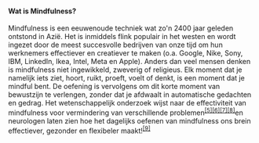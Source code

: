 #### Wat is Mindfulness?
Mindfulness is een eeuwenoude techniek wat zo'n 2400 jaar geleden ontstond in Azië. Het is inmiddels flink populair in het westen en wordt ingezet door de meest succesvolle bedrijven van onze tijd om hun werknemers effectiever en creatiever te maken (o.a. Google, Nike, Sony, IBM, LinkedIn, Ikea, Intel, Meta en Apple). Anders dan veel mensen denken is mindfulness niet ingewikkeld, zweverig of religieus. Elk moment dat je namelijk iets ziet, hoort, ruikt, proeft, voelt of denkt, is een moment dat je mindful bent. De oefening is vervolgens om dit korte moment van bewustzijn te verlengen, zonder dat je afdwaalt in automatische gedachten en gedrag. Het wetenschappelijk onderzoek wijst naar de effectiviteit van mindfulness voor vermindering van verschillende problemen<sup class="footnote-ref"><a href="#bassie5" id="adriaan5">[5]</a></sup><sup class="footnote-ref"><a href="#bassie6" id="adriaan6">[6]</a></sup><sup class="footnote-ref"><a href="#bassie7" id="adriaan7">[7]</a></sup><sup class="footnote-ref"><a href="#bassie8" id="adriaan8">[8]</a></sup>en neurologen laten zien hoe het dagelijks oefenen van mindfulness ons brein effectiever, gezonder en flexibeler maakt!<sup class="footnote-ref"><a href="#bassie9" id="adriaan9">[9]</a></sup>
